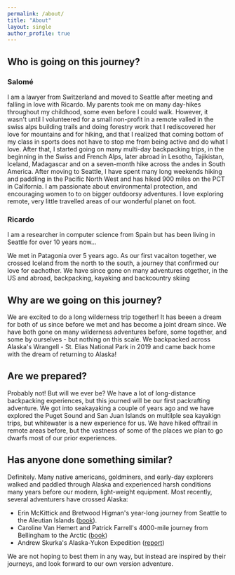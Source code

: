 ```yaml
---
permalink: /about/
title: "About"
layout: single
author_profile: true
---
```


## Who is going on this journey?

### Salomé
I am a lawyer from Switzerland and moved to Seattle after meeting and falling in love with Ricardo. My parents took me on many day-hikes throughout my childhood, some even before I could walk. However, it wasn't until I volunteered for a small non-profit in a remote valled in the swiss alps building trails and doing forestry work that I rediscovered her love for mountains and for hiking, and that I realized that coming bottom of my class in sports does not have to stop me from being active and do what I love. After that, I started going on many multi-day backpacking trips, in the beginning in the Swiss and French Alps, later abroad in Lesotho, Tajikistan, Iceland, Madagascar and on a seven-month hike across the andes in South America. After moving to Seattle, I have spent many long weekends hiking and paddling in the Pacific North West and has hiked 900 miles on the PCT in California. I am passionate about environmental protection, and encouraging women to to on bigger outdoorsy adventures. I love exploring remote, very little travelled areas of our wonderful planet on foot.

### Ricardo 
I am a researcher in computer science from Spain but has been living in Seattle for over 10 years now...

We met in Patagonia over 5 years ago. As our first vacaiton together, we crossed Iceland from the north to the south, a journey that confirmed our love for eachother. We have since gone on many adventures otgether, in the US and abroad, backpacking, kayaking and backcountry skiing 

## Why are we going on this journey?

We are excited to do a long wilderness trip together! It has beeen a dream for both of us since before we met and has become a joint dream since. We have both gone on many wilderness adventures before, some together, and some by ourselves - but nothing on this scale. We backpacked across Alaska's Wrangell - St. Elias National Park in 2019 and came back home with the dream of returning to Alaska!  

## Are we prepared?

Probably not! But will we ever be? We have a lot of long-distance backpacking experiences, but this journed will be our first packrafting adventure. We got into seakayaking a couple of years ago and we have explored the Puget Sound and San Juan Islands on multilple sea kayakign trips, but whitewater is a new experience for us. We have hiked offtrail in remote areas before, but the vastness of some of the places we plan to go dwarfs most of our prior experiences. 

## Has anyone done something similar?

Definitely. Many native americans, goldminers, and early-day explorers walked and paddled through Alaska and experienced harsh conditions many years before our modern, light-weight equipment. Most recently, several adventurers have crossed Alaska:

- Erin McKittick and Bretwood Higman's year-long journey from Seattle to the Aleutian Islands ([book](http://www.groundtruthtrekking.org/Book/)).
- Caroline Van Hemert and Patrick Farrell's 4000-mile journey from Bellingham to the Arctic ([book](https://www.carolinevanhemert.com/book))
- Andrew Skurka's Alaska-Yukon Expedition ([report](https://andrewskurka.com/adventures/alaska-yukon-expedition/))

We are not hoping to best them in any way, but instead are inspired by their journeys, and look forward to our own version adventure.
